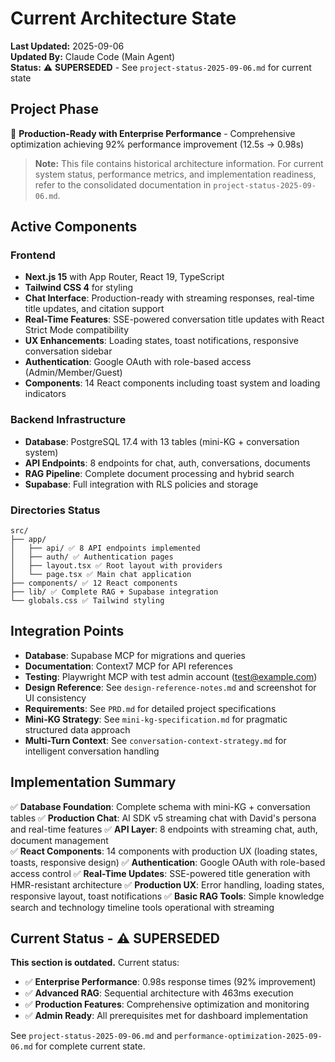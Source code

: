 # Current Architecture State

**Last Updated:** 2025-09-06  
**Updated By:** Claude Code (Main Agent)  
**Status:** ⚠️ **SUPERSEDED** - See `project-status-2025-09-06.md` for current state

## Project Phase
🚀 **Production-Ready with Enterprise Performance** - Comprehensive optimization achieving 92% performance improvement (12.5s → 0.98s)

> **Note:** This file contains historical architecture information. For current system status, performance metrics, and implementation readiness, refer to the consolidated documentation in `project-status-2025-09-06.md`.

## Active Components

### Frontend
- **Next.js 15** with App Router, React 19, TypeScript
- **Tailwind CSS 4** for styling  
- **Chat Interface**: Production-ready with streaming responses, real-time title updates, and citation support
- **Real-Time Features**: SSE-powered conversation title updates with React Strict Mode compatibility
- **UX Enhancements**: Loading states, toast notifications, responsive conversation sidebar
- **Authentication**: Google OAuth with role-based access (Admin/Member/Guest)
- **Components**: 14 React components including toast system and loading indicators

### Backend Infrastructure  
- **Database**: PostgreSQL 17.4 with 13 tables (mini-KG + conversation system)
- **API Endpoints**: 8 endpoints for chat, auth, conversations, documents
- **RAG Pipeline**: Complete document processing and hybrid search
- **Supabase**: Full integration with RLS policies and storage

### Directories Status
```
src/
├── app/
│   ├── api/ ✅ 8 API endpoints implemented
│   ├── auth/ ✅ Authentication pages
│   ├── layout.tsx ✅ Root layout with providers
│   └── page.tsx ✅ Main chat application  
├── components/ ✅ 12 React components
├── lib/ ✅ Complete RAG + Supabase integration
└── globals.css ✅ Tailwind styling
```

## Integration Points
- **Database**: Supabase MCP for migrations and queries
- **Documentation**: Context7 MCP for API references  
- **Testing**: Playwright MCP with test admin account (test@example.com)
- **Design Reference**: See `design-reference-notes.md` and screenshot for UI consistency
- **Requirements**: See `PRD.md` for detailed project specifications
- **Mini-KG Strategy**: See `mini-kg-specification.md` for pragmatic structured data approach
- **Multi-Turn Context**: See `conversation-context-strategy.md` for intelligent conversation handling

## Implementation Summary
✅ **Database Foundation**: Complete schema with mini-KG + conversation tables
✅ **Production Chat**: AI SDK v5 streaming chat with David's persona and real-time features
✅ **API Layer**: 8 endpoints with streaming chat, auth, document management  
✅ **React Components**: 14 components with production UX (loading states, toasts, responsive design)
✅ **Authentication**: Google OAuth with role-based access control
✅ **Real-Time Updates**: SSE-powered title generation with HMR-resistant architecture
✅ **Production UX**: Error handling, loading states, responsive layout, toast notifications
✅ **Basic RAG Tools**: Simple knowledge search and technology timeline tools operational with streaming

## Current Status - ⚠️ SUPERSEDED
**This section is outdated.** Current status:
- ✅ **Enterprise Performance**: 0.98s response times (92% improvement)
- ✅ **Advanced RAG**: Sequential architecture with 463ms execution
- ✅ **Production Features**: Comprehensive optimization and monitoring
- ✅ **Admin Ready**: All prerequisites met for dashboard implementation

See `project-status-2025-09-06.md` and `performance-optimization-2025-09-06.md` for complete current state.